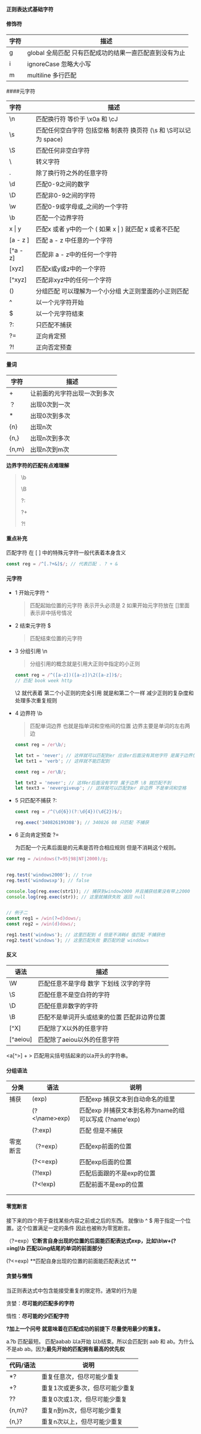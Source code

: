 #### 正则表达式基础字符



#### 修饰符

| 字符 | 描述                                                   |
| ---- | ------------------------------------------------------ |
| g    | global 全局匹配 只有匹配成功的结果一直匹配直到没有为止 |
| i    | ignoreCase 忽略大小写                                  |
| m    | multiline 多行匹配                                     |





####元字符

| 字符     | 描述                                                         |
| :------- | ------------------------------------------------------------ |
| \n       | 匹配换行符 等价于 \x0a 和 \cJ                                |
| \s       | 匹配任何空白字符 包括空格 制表符 换页符 (\s 和 \S可以记为 space) |
| \S       | 匹配任何非空白字符                                           |
| \        | 转义字符                                                     |
| .        | 除了换行符之外的任意字符                                     |
| \d       | 匹配0-9之间的数字                                            |
| \D       | 匹配非0-9之间的字符                                          |
| \w       | 匹配0-9或字母或_之间的一个字符                               |
| \b       | 匹配一个边界字符                                             |
| x \| y   | 匹配x 或者 y中的一个 ( 如果 x \| ) 就匹配 x 或者不匹配       |
| [a - z ] | 匹配 a - z 中任意的一个字符                                  |
| [^a - z] | 匹配非 a - z中的任何一个字符                                 |
| [xyz]    | 匹配x或y或z中的一个字符                                      |
| [^xyz]   | 匹配非xyz中的任何一个字符                                    |
| ()       | 分组匹配 可以理解为一个小分组 大正则里面的小正则匹配         |
| ^        | 以一个元字符开始                                             |
| $        | 以一个元字符结束                                             |
| ?:       | 只匹配不捕获                                                 |
| ?=       | 正向肯定预                                                   |
| ?!       | 正向否定预查                                                 |



#### 量词

| 字符  | 描述                         |
| ----- | ---------------------------- |
| +     | 让前面的元字符出现一次到多次 |
| ？    | 出现0次到一次                |
| *     | 出现0次到多次                |
| {n}   | 出现n次                      |
| {n,}  | 出现n次到多次                |
| {n,m} | 出现n次到m次                 |









**边界字符的匹配有点难理解**

> \b 
>
> \B
>
>  ?:
>
> ?+
>
> ?!



#### 重点补充

匹配字符 在 [ ] 中的特殊元字符一般代表着本身含义

```javascript
const reg = /^[.?+&]$/; // 代表匹配 . ? + &
```



#### 元字符



* 1 开始元字符 ^

  > 匹配起始位置的元字符 表示开头必须是 2 如果开始元字符放在 []里面 表示非中括号情况



* 2  结束元字符 $

  > 匹配结束位置的元字符 

* 3 分组引用  \n

  > 分组引用的概念就是引用大正则中指定的小正则 

  ```javascript
  const reg = /^([a-z])([a-z])\2([a-z])$/;
  // 匹配 book week http
  ```

  \2 就代表着 第二个小正则的完全引用 就是和第二个一样 减少正则的复杂度和处理多次重复规则



* 4 边界符 \b

  > 匹配单词边界 也就是指单词和空格间的位置 边界主要是单词的左右两边 

  ```javascript
  const reg = /er\b/;
  
  let txt = 'never'; // 这样就可以匹配到er 应该er后面没有其他字符 是属于边界位置
  let txt1 = 'verb'; // 这样就不能匹配到
  
  const reg = /er\B/;
  
  let txt2 = 'never'; // 这样er后面没有字符 属于边界 \B 就匹配不到
  let text3 = 'nevergiveup'; // 这样就可以匹配到er 非边界 不是单词和空格
  ```

* 5 只匹配不捕获 ?:

  ```javascript
  const reg = /^(\d{6})(?:\d{4})(\d{2})$/;
  
  reg.exec('340826199308'); // 340826 08 只匹配 不捕获
  
  ```

* 6 正向肯定预查 ?=

  为匹配一个元素后面是的元素是否符合相应规则 但是不消耗这个规则。

```javascript
var reg = /windows(?=95|98|NT|2000)/g;


reg.test('windows2000'); // true
reg.test('windowsxp'); // false

console.log(reg.exec(str1)); // 捕获到window2000 并且捕获结果没有带上2000
console.log(reg.exec(str)); // 这里就捕获失败 返回 null


// 例子二
const reg1 = /win(?=d)dows/;
const reg2 = /win(d)dows/;

reg1.test('windows'); // 这里匹配到 d 但是不消耗d 值匹配 不捕获他
reg2.test('windows'); // 这里匹配失败 要匹配的是 winddows

```





#### 反义

| 语法     | 描述                                        |
| -------- | ------------------------------------------- |
| \W       | 匹配任意不是字母 数字 下划线 汉字的字符     |
| \S       | 匹配任意不是空白符的字符                    |
| \D       | 匹配任意非数字的字符                        |
| \B       | 匹配不是单词开头或结束的位置 匹配非边界位置 |
| [^X]     | 匹配除了X以外的任意字符                     |
| [^aeiou] | 匹配除了aeiou以外的任意字符                 |



<a[^>\] + > 匹配用尖括号括起来的以a开头的字符串。



#### 分组语法

| 分类     | 语法           | 说明                                                    |
| -------- | -------------- | ------------------------------------------------------- |
| 捕获     | (exp)          | 匹配exp 捕获文本到自动命名的组里                        |
|          | (?<\name\>exp) | 匹配exp 并捕获文本到名称为name的组 可以写成 (?name'exp) |
|          | (?:exp)        | 匹配 但是不捕获                                         |
| 零宽断言 | （?=exp）      | 匹配exp前面的位置                                       |
|          | (?<=exp)       | 匹配exp后面的位置                                       |
|          | (?!exp)        | 匹配后面跟的不是exp的位置                               |
|          | (?<!exp)       | 匹配前面不是exp的位置                                   |
|          |                |                                                         |
|          |                |                                                         |



#### 零宽断言 

接下来的四个用于查找某些内容之前或之后的东西。 就像\b ^ $ 用于指定一个位置。这个位置满足一定的条件 因此也被称为零宽断言。

（?=exp）**它断言自身出现的位置的后面能匹配表达式exp，比如\b\w+(?=ing)\b 匹配以ing结尾的单词的前面部分**

(?<=exp) **匹配自身出现的位置的前面能匹配表达式 **



#### 贪婪与懒惰

当正则表达式中包含能接受重复的限定符。通常的行为是

贪婪：**尽可能的匹配多的字符**

惰性：**尽可能的少匹配字符**

**?加上一个问号 就意味着在匹配成功的前提下 尽量使用最少的重复。** 

a.?b 匹配最短。 匹配aabab 以a开始 以b结束。所以会匹配到 aab 和 ab。为什么不是ab ab。因为**最先开始的匹配拥有最高的优先权**



| 代码/语法 | 说明                            |
| --------- | ------------------------------- |
| *?        | 重复任意次，但尽可能少重复      |
| +?        | 重复1次或更多次，但尽可能少重复 |
| ??        | 重复0次或1次，但尽可能少重复    |
| {n,m}?    | 重复n到m次，但尽可能少重复      |
| {n,}?     | 重复n次以上，但尽可能少重复     |





























